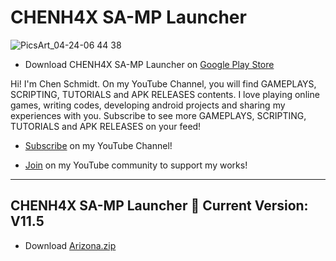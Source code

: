 # CHENH4X SA-MP Launcher

![PicsArt_04-24-06 44 38](https://user-images.githubusercontent.com/54407879/164972724-165c7d12-a10c-4a79-be03-de6460b281f3.png)

- Download CHENH4X SA-MP Launcher on [Google Play Store](https://play.google.com/store/apps/details?id=com.chenh4x.launcher)

Hi! I'm Chen Schmidt. On my YouTube Channel, you will find GAMEPLAYS, SCRIPTING, TUTORIALS and APK RELEASES contents. I love playing online games, writing codes, developing android projects and sharing my experiences with you. Subscribe to see more GAMEPLAYS, SCRIPTING, TUTORIALS and APK RELEASES on your feed!

- [Subscribe](https://www.youtube.com/c/ChenDeveloper) on my YouTube Channel!

- [Join](https://www.youtube.com/channel/UCzikarATpDgTHgSY-JwbrRw/join) on my YouTube community to support my works!

--------------------------------------------------------------------------------------------------------------------
CHENH4X SA-MP Launcher :ghost:
Current Version: V11.5
--------------------------------------------------------------------------------------------------------------------

- Download [Arizona.zip](https://github.com/chenschmidt/SAMP-MOBILE/releases/download/SAMP-UNIVERSAL-APK/ARIZONA.zip)
